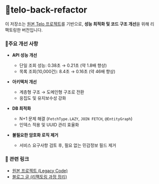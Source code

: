 # 📌telo-back-refactor

이 저장소는 [원본 Telo 프로젝트](https://github.com/2024OSS-Telo/Telo_spring)를 기반으로,
**성능 최적화 및 코드 구조 개선**을 위해 리팩토링한 버전입니다.

### 🔑주요 개선 사항

* **API 성능 개선**
  * 단일 조회 성능: 0.38초 → 0.21초 (약 1.8배 향상)
  * 목록 조회(10,000건): 8.4초 → 0.16초 (약 46배 향상)
  
* **아키텍처 개선**
  * 계층형 구조 → 도메인형 구조로 전환
  * 응집도 및 유지보수성 강화
    
* **DB 최적화**
  * N+1 문제 해결 (`FetchType.LAZY`, `JOIN FETCH`, `@EntityGraph`)
  * 인덱스 적용 및 UUID 관리 효율화
    
* **불필요한 암호화 로직 제거**
  * 서비스 요구사항 검토 후, 필요 없는 민감정보 필드 제거

### 🔗 관련 링크
* [원본 프로젝트 (Legacy Code)](https://github.com/2024OSS-Telo)
* [블로그 글 (리팩토링 과정 정리)](https://velog.io/@sihejt/%ED%85%94%EB%A1%9C-%EB%B0%B1%EC%97%94%EB%93%9C-%EB%A6%AC%ED%8C%A9%ED%86%A0%EB%A7%81-API-%EC%84%B1%EB%8A%A5-%EB%B0%8F-%EC%BD%94%EB%93%9C-%EA%B5%AC%EC%A1%B0-%EA%B0%9C%EC%84%A0-%EA%B8%B0%EB%A1%9D)

